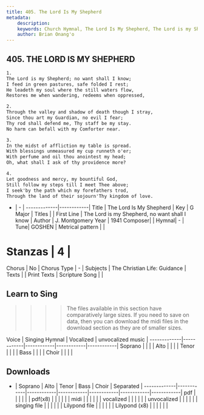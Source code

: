 ```yaml
---
title: 405. The Lord Is My Shepherd
metadata:
    description: 
    keywords: Church Hymnal, The Lord Is My Shepherd, The Lord is my Shepherd, no want shall I know, 
    author: Brian Onang'o
---
```



## 405. THE LORD IS MY SHEPHERD

```txt
1.
The Lord is my Shepherd; no want shall I know; 
I feed in green pastures, safe folded I rest; 
He leadeth my soul where the still waters flow, 
Restores me when wandering, redeems when oppressed, 

2.
Through the valley and shadow of death though I stray, 
Since thou art my Guardian, no evil I fear; 
Thy rod shall defend me, Thy staff be my stay. 
No harm can befall with my Comforter near. 

3.
In the midst of affliction my table is spread. 
With blessings unmeasured my cup runneth o'er; 
With perfume and oil thou anointest my head; 
Oh, what shall I ask of thy providence more? 

4.
Let goodness and mercy, my bountiful God, 
Still follow my steps till I meet Thee above; 
I seek'by the path which my forefathers trod, 
Through the land of their sojourn'Thy kingdom of love.
```

- |   -  |
-------------|------------|
Title | The Lord Is My Shepherd |
Key | G Major |
Titles |  |
First Line | The Lord is my Shepherd, no want shall I know |
Author | J. Montgomery
Year | 1941
Composer|  |
Hymnal|  - |
Tune| GOSHEN |
Metrical pattern | |
# Stanzas | 4 |
Chorus | No |
Chorus Type | - |
Subjects | The Christian Life: Guidance |
Texts |  |
Print Texts | 
Scripture Song |  |
  
## Learn to Sing

>>>> The files available in this section have comparatively large sizes. If you need to save on data, then you can download the midi files in the download section as they are of smaller sizes.

Voice |  Singing Hymnal | Vocalized | unvocalized music |
-------------|------------|------------|------------|------------|
Soprano | | | |
Alto | | | |
Tenor | | | |
Bass | | | |
Choir | | | |

## Downloads

- |  Soprano | Alto | Tenor | Bass | Choir | Separated |
-------------|------------|------------|------------|------------|------------|------------|
pdf | | | | | |
pdf(x8) | | | | | |
midi | | | | | |
vocalized | | | | | |
unvocalized | | | | | |
singing file | | | | | |
Lilypond file | | | | | |
Lilypond (x8) | | | | | |
  